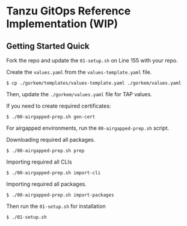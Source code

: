 # Tanzu GitOps Reference Implementation (WIP)

## Getting Started Quick

Fork the repo and update the ```01-setup.sh``` on Line 155 with your repo.

Create the ```values.yaml``` from the ```values-template.yaml``` file.

```
$ cp ./gorkem/templates/values-template.yaml ./gorkem/values.yaml
```

Then, update the ```./gorkem/values.yaml``` file for TAP values.

If you need to create required certificates:
```
$ ./00-airgapped-prep.sh gen-cert
```

For airgapped environments, run the ```00-airgapped-prep.sh``` script.

Downloading required all packages.
```
$ ./00-airgapped-prep.sh prep
```

Importing required all CLIs
```
$ ./00-airgapped-prep.sh import-cli
```

Importing required all packages.
```
$ ./00-airgapped-prep.sh import-packages
```

Then run the ```01-setup.sh``` for installation
```
$ ./01-setup.sh
```

